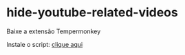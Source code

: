 # hide-youtube-related-videos

Baixe a extensão Tempermonkey

Instale o script: [clique aqui](https://greasyfork.org/pt-BR/scripts/422354-hide-related-videos-youtube)
